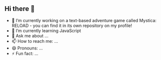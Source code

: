 ## Hi there 👋

- 🔭 I’m currently working on a text-based adventure game called Mystica: RELOAD - you can find it in its own repository on my profile!
- 🌱 I’m currently learning JavaScript
- 💬 Ask me about ...
- 📫 How to reach me: ...
- 😄 Pronouns: ...
- ⚡ Fun fact: ...
